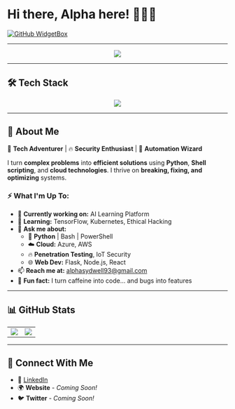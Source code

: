 # Hi there, Alpha here! 👨‍💻🚀  

[![GitHub WidgetBox](https://github-widgetbox.vercel.app/api/profile?username=alphac137&data=followers,repositories,stars,commits&theme=darkmode)](https://github.com/Jurredr/github-widgetbox)

---

<p align="center">
  <img src="https://readme-typing-svg.herokuapp.com?font=Fira+Code&size=24&pause=1000&color=F79F1F&center=true&vCenter=true&width=435&lines=Self-Taught+Systems+Engineer;Automation+%26+Cybersecurity+Geek;Cloud+%7C+Python+%7C+PenTesting;Breaking+%7C+Building+%7C+Securing+Systems" />
</p>

---

## 🛠️ Tech Stack  

<p align="center">
  <img src="https://skillicons.dev/icons?i=python,bash,powershell,linux,azure,aws,docker,kubernetes,git,vscode,django,flask,nodejs,react" />
</p>

---

## 👾 About Me  

🚀 **Tech Adventurer** | 🔥 **Security Enthusiast** | 🤖 **Automation Wizard**  

I turn **complex problems** into **efficient solutions** using **Python**, **Shell scripting**, and **cloud technologies**. I thrive on **breaking, fixing, and optimizing** systems.  

### ⚡ What I'm Up To:  
- 🔭 **Currently working on:** AI Learning Platform  
- 🌱 **Learning:** TensorFlow, Kubernetes, Ethical Hacking  
- 💬 **Ask me about:**  
  - 🐍 **Python** | Bash | PowerShell  
  - ☁️ **Cloud:** Azure, AWS  
  - 🔥 **Penetration Testing**, IoT Security  
  - 🌐 **Web Dev:** Flask, Node.js, React  
- 📫 **Reach me at:** alphasydwell93@gmail.com  
- 🎯 **Fun fact:**  I turn caffeine into code... and bugs into features

---

## 📊 GitHub Stats  

<p align="center">
  <table>
    <tr>
      <td align="center" valign="top">
        <img src="https://github-readme-stats.vercel.app/api/top-langs/?username=alphac137&theme=dark&hide_border=false&include_all_commits=true&count_private=true&layout=compact" />
      </td>
      <td align="center" valign="top">
        <img src="https://github-readme-stats.vercel.app/api?username=alphac137&theme=dark&hide_border=false&include_all_commits=true&count_private=true" />
      </td>
    </tr>
  </table>
</p>



---

## 🚀 Connect With Me  

- 💼 [LinkedIn](https://za.linkedin.com/in/alpha-sydwell-lebeloane)  
- 🌍 **Website** - *Coming Soon!*  
- 🐦 **Twitter** - *Coming Soon!*  
